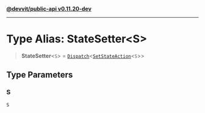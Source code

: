 [**@devvit/public-api v0.11.20-dev**](../README.md)

---

# Type Alias: StateSetter\<S\>

> **StateSetter**\<`S`\> = [`Dispatch`](Dispatch.md)\<[`SetStateAction`](SetStateAction.md)\<`S`\>\>

## Type Parameters

### S

`S`
